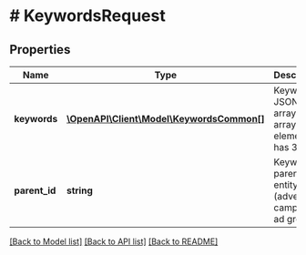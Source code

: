 # # KeywordsRequest

## Properties

Name | Type | Description | Notes
------------ | ------------- | ------------- | -------------
**keywords** | [**\OpenAPI\Client\Model\KeywordsCommon[]**](KeywordsCommon.md) | Keyword JSON array. Each array element has 3 fields |
**parent_id** | **string** | Keyword parent entity ID (advertiser, campaign, ad group). |

[[Back to Model list]](../../README.md#models) [[Back to API list]](../../README.md#endpoints) [[Back to README]](../../README.md)
